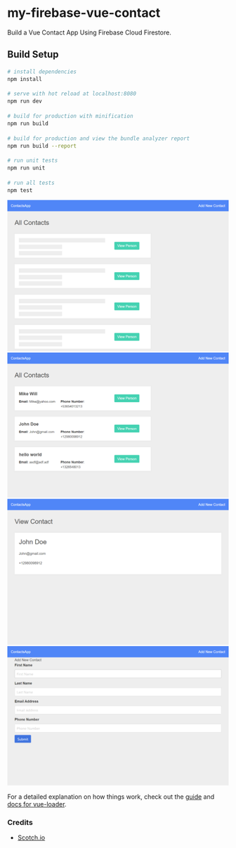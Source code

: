 # my-firebase-vue-contact
Build a Vue Contact App Using Firebase Cloud Firestore.

## Build Setup

``` bash
# install dependencies
npm install

# serve with hot reload at localhost:8080
npm run dev

# build for production with minification
npm run build

# build for production and view the bundle analyzer report
npm run build --report

# run unit tests
npm run unit

# run all tests
npm test
```
![Image1](./src/assets/screenshot1.png)
![Image2](./src/assets/screenshot2.png)
![Image3](./src/assets/screenshot3.png)
![Image4](./src/assets/screenshot4.png)

For a detailed explanation on how things work, check out the [guide](http://vuejs-templates.github.io/webpack/) and [docs for vue-loader](http://vuejs.github.io/vue-loader).

### Credits
- [Scotch.io](https://scotch.io/tutorials/getting-started-with-firebase-cloud-firestore-build-a-vue-contact-app)
